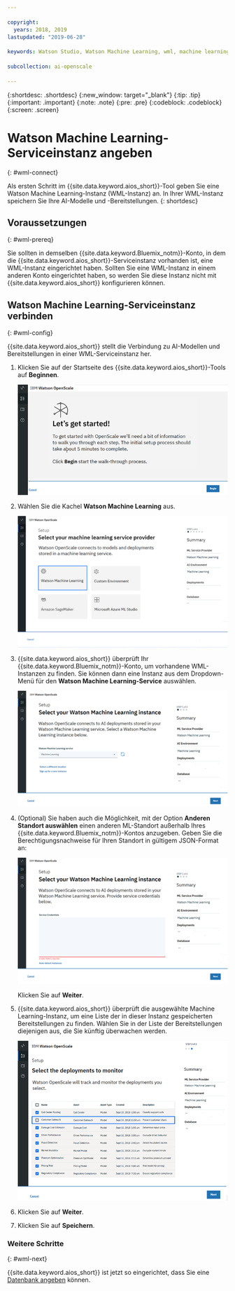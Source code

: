 ```yaml
---

copyright:
  years: 2018, 2019
lastupdated: "2019-06-28"

keywords: Watson Studio, Watson Machine Learning, wml, machine learning, services

subcollection: ai-openscale

---
```


{:shortdesc: .shortdesc}
{:new_window: target="_blank"}
{:tip: .tip}
{:important: .important}
{:note: .note}
{:pre: .pre}
{:codeblock: .codeblock}
{:screen: .screen}

# Watson Machine Learning-Serviceinstanz angeben
{: #wml-connect}

Als ersten Schritt im {{site.data.keyword.aios_short}}-Tool geben Sie eine Watson Machine Learning-Instanz (WML-Instanz) an. In Ihrer WML-Instanz speichern Sie Ihre AI-Modelle und -Bereitstellungen.
{: shortdesc}

## Voraussetzungen
{: #wml-prereq}

Sie sollten in demselben {{site.data.keyword.Bluemix_notm}}-Konto, in dem die {{site.data.keyword.aios_short}}-Serviceinstanz vorhanden ist, eine WML-Instanz eingerichtet haben. Sollten Sie eine WML-Instanz in einem anderen Konto eingerichtet haben, so werden Sie diese Instanz nicht mit {{site.data.keyword.aios_short}} konfigurieren können.

## Watson Machine Learning-Serviceinstanz verbinden
{: #wml-config}

{{site.data.keyword.aios_short}} stellt die Verbindung zu AI-Modellen und Bereitstellungen in einer WML-Serviceinstanz her.

1.  Klicken Sie auf der Startseite des {{site.data.keyword.aios_short}}-Tools auf **Beginnen**.

    ![Startseite](images/gs-config-start.png)

2.  Wählen Sie die Kachel **Watson Machine Learning** aus.

    ![Auswahl der Kachel](images/connect-wml.png)

3.  {{site.data.keyword.aios_short}} überprüft Ihr {{site.data.keyword.Bluemix_notm}}-Konto, um vorhandene WML-Instanzen zu finden. Sie können dann eine Instanz aus dem Dropdown-Menü für den **Watson Machine Learning-Service** auswählen.

    ![WML-Service auswählen](images/gs-set-wml.png)

4.  (Optional) Sie haben auch die Möglichkeit, mit der Option **Anderen Standort auswählen** einen anderen ML-Standort außerhalb Ihres {{site.data.keyword.Bluemix_notm}}-Kontos anzugeben. Geben Sie die Berechtigungsnachweise für Ihren Standort in gültigem JSON-Format an:

    ![WML-Instanz einrichten](images/gs-get-wml.png)

    Klicken Sie auf **Weiter**.

5.  {{site.data.keyword.aios_short}} überprüft die ausgewählte Machine Learning-Instanz, um eine Liste der in dieser Instanz gespeicherten Bereitstellungen zu finden. Wählen Sie in der Liste der Bereitstellungen diejenigen aus, die Sie künftig überwachen werden.

    ![Bereitstellungen auswählen](images/gs-config-deploy.png)

6.  Klicken Sie auf **Weiter**.
7.  Klicken Sie auf **Speichern**.

### Weitere Schritte
{: #wml-next}

{{site.data.keyword.aios_short}} ist jetzt so eingerichtet, dass Sie eine [Datenbank angeben](/docs/services/ai-openscale?topic=ai-openscale-connect-db) können.
